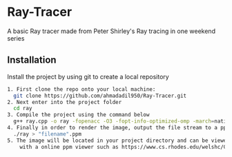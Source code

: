 # Ray-Tracer
A basic Ray tracer made from Peter Shirley's Ray tracing in one weekend series


## Installation

Install the project by using git to create a local repository

```bash
1. First clone the repo onto your local machine:
  git clone https://github.com/ahmadadil950/Ray-Tracer.git
2. Next enter into the project folder
  cd ray
3. Compile the project using the command below
  g++ ray.cpp -o ray -fopenacc -O3 -fopt-info-optimized-omp -march=native
4. Finally in order to render the image, output the file stream to a ppm image format
  ./ray > "filename".ppm
5. The image will be located in your project directory and can be viewed 
    with a online ppm viewer such as https://www.cs.rhodes.edu/welshc/COMP141_F16/ppmReader.html
```
    
